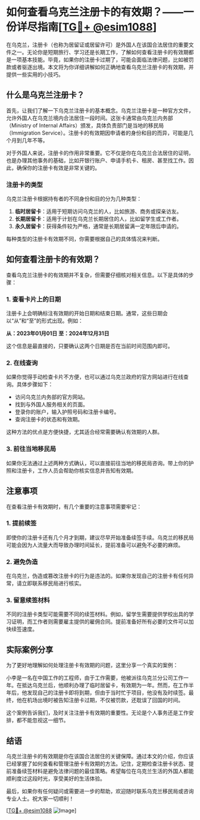 # 如何查看乌克兰注册卡的有效期？——一份详尽指南[[TG💪+ @esim1088](https://t.me/s/esim1088)]

在乌克兰，注册卡（也称为居留证或居留许可）是外国人在该国合法居住的重要文件之一。无论你是短期旅行、学习还是长期工作，了解如何查看注册卡的有效期都是一项基本技能。毕竟，如果你的注册卡过期了，可能会面临法律问题，比如被罚款或者驱逐出境。本文将为你详细讲解如何正确地查看乌克兰注册卡的有效期，并提供一些实用的小技巧。

## 什么是乌克兰注册卡？

首先，让我们了解一下乌克兰注册卡的基本概念。乌克兰注册卡是一种官方文件，允许外国人在乌克兰境内合法居住一段时间。这张卡通常由乌克兰内务部（Ministry of Internal Affairs）颁发，具体负责部门是当地的移民局（Immigration Service）。注册卡的有效期因申请者的身份和目的而异，可能是几个月到几年不等。

对于外国人来说，注册卡的作用非常重要。它不仅是你在乌克兰合法居住的证明，也是办理其他事务的基础，比如开银行账户、申请手机卡、租房、甚至找工作。因此，确保你的注册卡有效是非常关键的。

### 注册卡的类型

乌克兰注册卡根据持有者的不同身份和目的分为几种类型：

1. **临时居留卡**：适用于短期访问乌克兰的人，比如旅游、商务或探亲访友。
2. **长期居留卡**：适用于计划在乌克兰长期居住的人，比如留学生或工作者。
3. **永久居留卡**：获得条件较为严格，通常是长期居留满一定年限后申请的。

每种类型的注册卡有效期不同，你需要根据自己的具体情况来判断。

## 如何查看注册卡的有效期？

查看乌克兰注册卡的有效期并不复杂，但需要仔细核对相关信息。以下是具体的步骤：

### 1. 查看卡片上的日期

注册卡上会明确标注有效期的开始日期和结束日期。通常，这些日期会以“从”和“至”的形式出现。例如：

**从：2023年01月01日 至：2024年12月31日**

这个信息是最直接的，只要确认这两个日期是否在当前时间范围内即可。

### 2. 在线查询

如果你觉得手动检查卡片不方便，也可以通过乌克兰政府的官方网站进行在线查询。具体步骤如下：

- 访问乌克兰内务部的官方网站。
- 找到与外国人服务相关的页面。
- 登录你的账户，输入护照号码和注册卡编号。
- 查询注册卡的状态和有效期。

这种方法的优点是方便快捷，尤其适合经常需要确认有效期的人群。

### 3. 前往当地移民局

如果你无法通过上述两种方式确认，可以直接前往当地的移民局咨询。带上你的护照和注册卡，工作人员会帮助你核实信息并告知有效期。

## 注意事项

在查看注册卡有效期时，有几个重要的注意事项需要牢记：

### 1. 提前续签

即使你的注册卡还有几个月才到期，建议尽早开始准备续签手续。乌克兰的移民局可能会因为人流量大而导致办理时间延长，提前准备可以避免不必要的麻烦。

### 2. 避免伪造

在乌克兰，伪造或篡改注册卡的行为是违法的。如果你发现自己的注册卡有任何异常，请立即联系移民局进行核实。

### 3. 留意续签材料

不同的注册卡类型可能需要不同的续签材料。例如，留学生需要提供学校出具的学习证明，而工作者则需要雇主提供的雇佣合同。提前准备好所有必要的文件可以加快续签速度。

## 实际案例分享

为了更好地理解如何处理注册卡有效期的问题，这里分享一个真实的案例：

小李是一名在中国工作的工程师，由于工作需要，他被派往乌克兰分公司工作一年。在抵达乌克兰后，他顺利办理了临时居留卡，有效期为一年。然而，在工作半年后，他发现自己的注册卡即将到期，但由于当时忙于项目，他没有及时续签。最终，他在机场出境时被告知注册卡过期，不仅被罚款，还耽误了回国的时间。

这个案例告诉我们，及时关注注册卡有效期的重要性。无论是个人事务还是工作安排，都不能忽视这一细节。

## 结语

乌克兰注册卡的有效期是你在该国合法居住的关键保障。通过本文的介绍，你应该已经掌握了如何查看和管理注册卡有效期的方法。记住，定期检查注册卡状态、提前准备续签材料是避免法律问题的最佳策略。希望每位在乌克兰生活的外国人都能顺利度过这段时光，享受美好的生活体验。

最后，如果你有任何疑问或需要进一步的帮助，欢迎随时联系乌克兰移民局或咨询专业人士。祝大家一切顺利！

[[TG💪+ @esim1088](https://t.me/s/esim1088) ![Image](https://i.postimg.cc/4NQfJmqS/Snipaste-2025-05-13-00-14-12.png)]